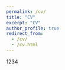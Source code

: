 ```yaml
---
permalink: /cv/
title: "CV"
excerpt: "CV"
author_profile: true
redirect_from: 
  - /cv/
  - /cv.html
---
```


1234